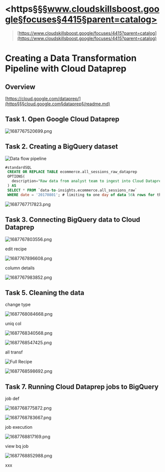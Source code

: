 # <https§§§www.cloudskillsboost.google§focuses§4415§parent=catalog>

> [https://www.cloudskillsboost.google/focuses/4415?parent=catalog](https://www.cloudskillsboost.google/focuses/4415?parent=catalog)

# Creating a Data Transformation Pipeline with Cloud Dataprep

## Overview

[https://cloud.google.com/dataprep/](https§§§cloud.google.com§dataprep§/readme.md)

## Task 1. Open Google Cloud Dataprep

![1687767520699.png](./1687767520699.png)

## Task 2. Creating a BigQuery dataset

![Data flow pipeline](https://cdn.qwiklabs.com/O2n0exH9RUENSsK99EJIUKFgk%2BX8HlTC95mpNxwqZcM%3D)



```sql
#standardSQL
 CREATE OR REPLACE TABLE ecommerce.all_sessions_raw_dataprep
 OPTIONS(
   description="Raw data from analyst team to ingest into Cloud Dataprep"
 ) AS
 SELECT * FROM `data-to-insights.ecommerce.all_sessions_raw`
 WHERE date = '20170801'; # limiting to one day of data 56k rows for this lab
```


 ![1687767717823.png](./1687767717823.png)



## Task 3. Connecting BigQuery data to Cloud Dataprep

 ![1687767803556.png](./1687767803556.png)


edit recipe

 ![1687767896608.png](./1687767896608.png)

column details

 ![1687767983852.png](./1687767983852.png)



## Task 5. Cleaning the data

change type

 ![1687768084668.png](./1687768084668.png)


uniq col

 ![1687768340568.png](./1687768340568.png)

 ![1687768547425.png](./1687768547425.png)


all transf

![Full Recipe](https://cdn.qwiklabs.com/rwbA5QmJRqmecUoGAhlAUNPBXlyJsBdSxYeqz4X7M%2F8%3D)



 ![1687768598692.png](./1687768598692.png)



## Task 7. Running Cloud Dataprep jobs to BigQuery

job def

 ![1687768775872.png](./1687768775872.png)

 ![1687768783667.png](./1687768783667.png)


job execution

 ![1687768817169.png](./1687768817169.png)


view bq job

 ![1687768852988.png](./1687768852988.png)




xxx
